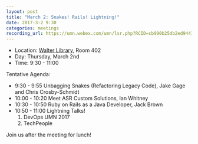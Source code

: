 ```yaml
---
layout: post
title: "March 2: Snakes! Rails! Lightning!"
date: 2017-3-2 9:30
categories: meetings
recording_url: https://umn.webex.com/umn/lsr.php?RCID=cb990b25db2ed9441e832fba3fae3b74
---
```


- Location: [Walter Library](http://campusmaps.umn.edu/tc/map.php?building=042), Room 402
- Day: Thursday, March 2nd
- Time: 9:30 - 11:00

Tentative Agenda:

- 9:30 - 9:55  Unbagging Snakes (Refactoring Legacy Code), Jake Gage and Chris Crosby-Schmidt
- 10:00 - 10:20 Meet ASR Custom Solutions, Ian Whitney
- 10:30 - 10:50 Ruby on Rails as a Java Developer, Jack Brown
- 10:50 - 11:00 Lightning Talks!
  1. DevOps UMN 2017
  2. TechPeople

 Join us after the meeting for lunch!
